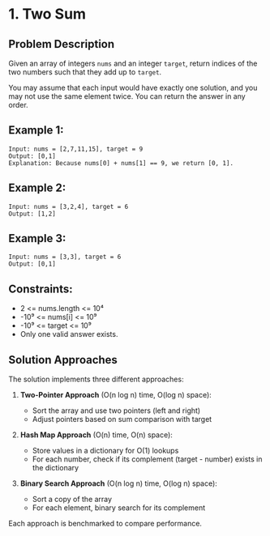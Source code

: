 # 1. Two Sum

## Problem Description
Given an array of integers `nums` and an integer `target`, return indices of the two numbers such that they add up to `target`.

You may assume that each input would have exactly one solution, and you may not use the same element twice.
You can return the answer in any order.

## Example 1:
```
Input: nums = [2,7,11,15], target = 9
Output: [0,1]
Explanation: Because nums[0] + nums[1] == 9, we return [0, 1].
```

## Example 2:
```
Input: nums = [3,2,4], target = 6
Output: [1,2]
```

## Example 3:
```
Input: nums = [3,3], target = 6
Output: [0,1]
```

## Constraints:
- 2 <= nums.length <= 10⁴
- -10⁹ <= nums[i] <= 10⁹
- -10⁹ <= target <= 10⁹
- Only one valid answer exists.

## Solution Approaches
The solution implements three different approaches:

1. **Two-Pointer Approach** (O(n log n) time, O(log n) space):
   - Sort the array and use two pointers (left and right)
   - Adjust pointers based on sum comparison with target

2. **Hash Map Approach** (O(n) time, O(n) space):
   - Store values in a dictionary for O(1) lookups
   - For each number, check if its complement (target - number) exists in the dictionary

3. **Binary Search Approach** (O(n log n) time, O(log n) space):
   - Sort a copy of the array
   - For each element, binary search for its complement

Each approach is benchmarked to compare performance.